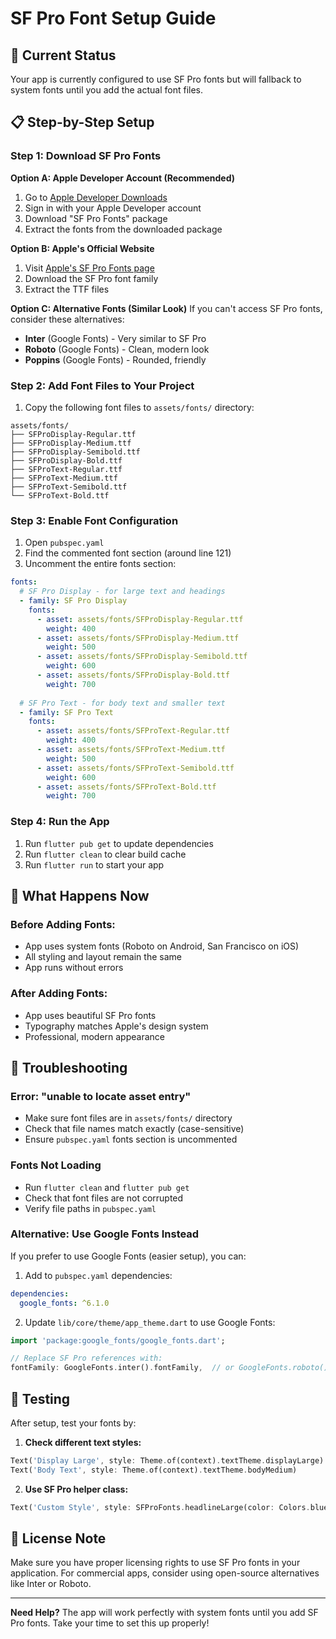 # SF Pro Font Setup Guide

## 🚨 Current Status
Your app is currently configured to use SF Pro fonts but will fallback to system fonts until you add the actual font files.

## 📋 Step-by-Step Setup

### Step 1: Download SF Pro Fonts

**Option A: Apple Developer Account (Recommended)**
1. Go to [Apple Developer Downloads](https://developer.apple.com/download/all/)
2. Sign in with your Apple Developer account
3. Download "SF Pro Fonts" package
4. Extract the fonts from the downloaded package

**Option B: Apple's Official Website**
1. Visit [Apple's SF Pro Fonts page](https://developer.apple.com/fonts/)
2. Download the SF Pro font family
3. Extract the TTF files

**Option C: Alternative Fonts (Similar Look)**
If you can't access SF Pro fonts, consider these alternatives:
- **Inter** (Google Fonts) - Very similar to SF Pro
- **Roboto** (Google Fonts) - Clean, modern look
- **Poppins** (Google Fonts) - Rounded, friendly

### Step 2: Add Font Files to Your Project

1. Copy the following font files to `assets/fonts/` directory:

```
assets/fonts/
├── SFProDisplay-Regular.ttf
├── SFProDisplay-Medium.ttf
├── SFProDisplay-Semibold.ttf
├── SFProDisplay-Bold.ttf
├── SFProText-Regular.ttf
├── SFProText-Medium.ttf
├── SFProText-Semibold.ttf
└── SFProText-Bold.ttf
```

### Step 3: Enable Font Configuration

1. Open `pubspec.yaml`
2. Find the commented font section (around line 121)
3. Uncomment the entire fonts section:

```yaml
fonts:
  # SF Pro Display - for large text and headings
  - family: SF Pro Display
    fonts:
      - asset: assets/fonts/SFProDisplay-Regular.ttf
        weight: 400
      - asset: assets/fonts/SFProDisplay-Medium.ttf
        weight: 500
      - asset: assets/fonts/SFProDisplay-Semibold.ttf
        weight: 600
      - asset: assets/fonts/SFProDisplay-Bold.ttf
        weight: 700
  
  # SF Pro Text - for body text and smaller text
  - family: SF Pro Text
    fonts:
      - asset: assets/fonts/SFProText-Regular.ttf
        weight: 400
      - asset: assets/fonts/SFProText-Medium.ttf
        weight: 500
      - asset: assets/fonts/SFProText-Semibold.ttf
        weight: 600
      - asset: assets/fonts/SFProText-Bold.ttf
        weight: 700
```

### Step 4: Run the App

1. Run `flutter pub get` to update dependencies
2. Run `flutter clean` to clear build cache
3. Run `flutter run` to start your app

## 🎯 What Happens Now

### Before Adding Fonts:
- App uses system fonts (Roboto on Android, San Francisco on iOS)
- All styling and layout remain the same
- App runs without errors

### After Adding Fonts:
- App uses beautiful SF Pro fonts
- Typography matches Apple's design system
- Professional, modern appearance

## 🔧 Troubleshooting

### Error: "unable to locate asset entry"
- Make sure font files are in `assets/fonts/` directory
- Check that file names match exactly (case-sensitive)
- Ensure `pubspec.yaml` fonts section is uncommented

### Fonts Not Loading
- Run `flutter clean` and `flutter pub get`
- Check that font files are not corrupted
- Verify file paths in `pubspec.yaml`

### Alternative: Use Google Fonts Instead

If you prefer to use Google Fonts (easier setup), you can:

1. Add to `pubspec.yaml` dependencies:
```yaml
dependencies:
  google_fonts: ^6.1.0
```

2. Update `lib/core/theme/app_theme.dart` to use Google Fonts:
```dart
import 'package:google_fonts/google_fonts.dart';

// Replace SF Pro references with:
fontFamily: GoogleFonts.inter().fontFamily,  // or GoogleFonts.roboto().fontFamily
```

## 📱 Testing

After setup, test your fonts by:

1. **Check different text styles:**
```dart
Text('Display Large', style: Theme.of(context).textTheme.displayLarge)
Text('Body Text', style: Theme.of(context).textTheme.bodyMedium)
```

2. **Use SF Pro helper class:**
```dart
Text('Custom Style', style: SFProFonts.headlineLarge(color: Colors.blue))
```

## 📄 License Note

Make sure you have proper licensing rights to use SF Pro fonts in your application. For commercial apps, consider using open-source alternatives like Inter or Roboto.

---

**Need Help?** The app will work perfectly with system fonts until you add SF Pro fonts. Take your time to set this up properly!
